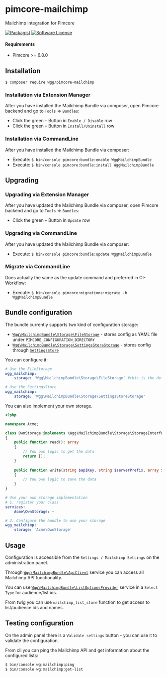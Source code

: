 # pimcore-mailchimp

Mailchimp integration for Pimcore

[![Packagist](https://img.shields.io/packagist/v/wgg/pimcore-mailchimp)](https://packagist.org/packages/wgg/pimcore-mailchimp)
[![Software License](https://img.shields.io/packagist/l/wgg/pimcore-mailchimp)](LICENSE)

#### Requirements

* Pimcore >= 6.8.0

## Installation

```shell
$ composer require wgg/pimcore-mailchimp
```

### Installation via Extension Manager

After you have installed the Mailchimp Bundle via composer, open Pimcore backend and go to `Tools` => `Bundles`:

- Click the green `+` Button in `Enable / Disable` row
- Click the green `+` Button in `Install/Uninstall` row

### Installation via CommandLine

After you have installed the Mailchimp Bundle via composer:

- Execute: `$ bin/console pimcore:bundle:enable WggMailchimpBundle`
- Execute: `$ bin/console pimcore:bundle:install WggMailchimpBundle`

## Upgrading

### Upgrading via Extension Manager

After you have updated the Mailchimp Bundle via composer, open Pimcore backend and go to `Tools` => `Bundles`:

- Click the green `+` Button in `Update` row

### Upgrading via CommandLine

After you have updated the Mailchimp Bundle via composer:

- Execute: `$ bin/console pimcore:bundle:update WggMailchimpBundle`

### Migrate via CommandLine

Does actually the same as the update command and preferred in CI-Workflow:

- Execute: `$ bin/console pimcore:migrations:migrate -b WggMailchimpBundle`

## Bundle configuration

The bundle currently supports two kind of configuration storage:

- [`Wgg\MailchimpBundle\Storage\FileStorage`](src/MailchimpBundle/Storage/FileStorage.php) - stores config as YAML file
  under `PIMCORE_CONFIGURATION_DIRECTORY`
- [`Wgg\MailchimpBundle\Storage\SettingsStoreStorage`](src/MailchimpBundle/Storage/SettingsStoreStorage.php) - stores
  config
  through [`SettingsStore`](https://pimcore.com/docs/pimcore/master/Development_Documentation/Development_Tools_and_Details/Settings_Store.html)

You can configure it:

```yaml
# Use the FileStorage
wgg_mailchimp:
    storage: 'Wgg\MailchimpBundle\Storage\FileStorage' #this is the default
```

```yaml
# Use the SettingsStore
wgg_mailchimp:
    storage: 'Wgg\MailchimpBundle\Storage\SettingsStoreStorage'
```

You can also implement your own storage.

```php
<?php

namespace Acme;

class OwnStorage implements \Wgg\MailchimpBundle\Storage\StorageInterface
{
    public function read(): array
    {
        // You own logic to get the data
        return [];
    }
    
    public function write(string $apiKey, string $serverPrefix, array $listIds): void
    {
        // You own logic to save the data
    }
}
```

```yaml
# Use your own storage implementation
# 1. register your class
services:
    Acme\OwnStorage: ~

# 2. Configure the bundle to use your storage
wgg_mailchimp:
    storage: 'Acme\OwnStorage'
```

## Usage

Configuration is accessible from the `Settings / Mailchimp Settings` on the administration panel.

Through [`Wgg\MailchimpBundle\ApiClient`](src/MailchimpBundle/ApiClient.php) service you can access all Mailchimp API
functionality.

You can use [`Wgg\MailchimpBundle\ListOptionsProvider`](src/MailchimpBundle/ListOptionsProvider.php) service in
a `Select Type` for audience/list ids.

From twig you can use `mailchimp_list_store` function to get access to list/audience ids and names.

## Testing configuration

On the admin panel there is a `Validate settings` button - you can use it to validate the configuration.

From cli you can ping the Mailchimp API and get information about the configured lists:

```bash
$ bin/console wg:mailchimp:ping
$ bin/console wg:mailchimp:get-list
```

